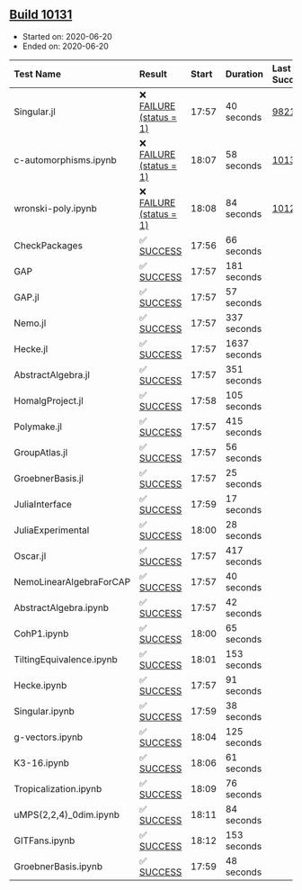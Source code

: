 ## [Build 10131](https://oscarci.mathematik.uni-kl.de/job/oscar/10131/)

* Started on: 2020-06-20
* Ended on: 2020-06-20

| Test Name    | Result | Start | Duration | Last Success | First Failure |
|:-------------|:-------|:------|:---------|:-------------|:--------------|
| Singular.jl | ❌ [FAILURE (status = 1)](https://oscarci.mathematik.uni-kl.de/job/oscar/10131/artifact/logs/build-10131/Singular.jl.log) | 17:57 | 40 seconds | [9821](https://oscarci.mathematik.uni-kl.de/job/oscar/9821/) | [9822](https://oscarci.mathematik.uni-kl.de/job/oscar/9822/) |
| c-automorphisms.ipynb | ❌ [FAILURE (status = 1)](https://oscarci.mathematik.uni-kl.de/job/oscar/10131/artifact/logs/build-10131/c-automorphisms.ipynb.log) | 18:07 | 58 seconds | [10130](https://oscarci.mathematik.uni-kl.de/job/oscar/10130/) | [10131](https://oscarci.mathematik.uni-kl.de/job/oscar/10131/) |
| wronski-poly.ipynb | ❌ [FAILURE (status = 1)](https://oscarci.mathematik.uni-kl.de/job/oscar/10131/artifact/logs/build-10131/wronski-poly.ipynb.log) | 18:08 | 84 seconds | [10124](https://oscarci.mathematik.uni-kl.de/job/oscar/10124/) | [10125](https://oscarci.mathematik.uni-kl.de/job/oscar/10125/) |
| CheckPackages | ✅ [SUCCESS](https://oscarci.mathematik.uni-kl.de/job/oscar/10131/artifact/logs/build-10131/CheckPackages.log) | 17:56 | 66 seconds |  |  |
| GAP | ✅ [SUCCESS](https://oscarci.mathematik.uni-kl.de/job/oscar/10131/artifact/logs/build-10131/GAP.log) | 17:57 | 181 seconds |  |  |
| GAP.jl | ✅ [SUCCESS](https://oscarci.mathematik.uni-kl.de/job/oscar/10131/artifact/logs/build-10131/GAP.jl.log) | 17:57 | 57 seconds |  |  |
| Nemo.jl | ✅ [SUCCESS](https://oscarci.mathematik.uni-kl.de/job/oscar/10131/artifact/logs/build-10131/Nemo.jl.log) | 17:57 | 337 seconds |  |  |
| Hecke.jl | ✅ [SUCCESS](https://oscarci.mathematik.uni-kl.de/job/oscar/10131/artifact/logs/build-10131/Hecke.jl.log) | 17:57 | 1637 seconds |  |  |
| AbstractAlgebra.jl | ✅ [SUCCESS](https://oscarci.mathematik.uni-kl.de/job/oscar/10131/artifact/logs/build-10131/AbstractAlgebra.jl.log) | 17:57 | 351 seconds |  |  |
| HomalgProject.jl | ✅ [SUCCESS](https://oscarci.mathematik.uni-kl.de/job/oscar/10131/artifact/logs/build-10131/HomalgProject.jl.log) | 17:58 | 105 seconds |  |  |
| Polymake.jl | ✅ [SUCCESS](https://oscarci.mathematik.uni-kl.de/job/oscar/10131/artifact/logs/build-10131/Polymake.jl.log) | 17:57 | 415 seconds |  |  |
| GroupAtlas.jl | ✅ [SUCCESS](https://oscarci.mathematik.uni-kl.de/job/oscar/10131/artifact/logs/build-10131/GroupAtlas.jl.log) | 17:57 | 56 seconds |  |  |
| GroebnerBasis.jl | ✅ [SUCCESS](https://oscarci.mathematik.uni-kl.de/job/oscar/10131/artifact/logs/build-10131/GroebnerBasis.jl.log) | 17:57 | 25 seconds |  |  |
| JuliaInterface | ✅ [SUCCESS](https://oscarci.mathematik.uni-kl.de/job/oscar/10131/artifact/logs/build-10131/JuliaInterface.log) | 17:59 | 17 seconds |  |  |
| JuliaExperimental | ✅ [SUCCESS](https://oscarci.mathematik.uni-kl.de/job/oscar/10131/artifact/logs/build-10131/JuliaExperimental.log) | 18:00 | 28 seconds |  |  |
| Oscar.jl | ✅ [SUCCESS](https://oscarci.mathematik.uni-kl.de/job/oscar/10131/artifact/logs/build-10131/Oscar.jl.log) | 17:57 | 417 seconds |  |  |
| NemoLinearAlgebraForCAP | ✅ [SUCCESS](https://oscarci.mathematik.uni-kl.de/job/oscar/10131/artifact/logs/build-10131/NemoLinearAlgebraForCAP.log) | 17:57 | 40 seconds |  |  |
| AbstractAlgebra.ipynb | ✅ [SUCCESS](https://oscarci.mathematik.uni-kl.de/job/oscar/10131/artifact/logs/build-10131/AbstractAlgebra.ipynb.log) | 17:57 | 42 seconds |  |  |
| CohP1.ipynb | ✅ [SUCCESS](https://oscarci.mathematik.uni-kl.de/job/oscar/10131/artifact/logs/build-10131/CohP1.ipynb.log) | 18:00 | 65 seconds |  |  |
| TiltingEquivalence.ipynb | ✅ [SUCCESS](https://oscarci.mathematik.uni-kl.de/job/oscar/10131/artifact/logs/build-10131/TiltingEquivalence.ipynb.log) | 18:01 | 153 seconds |  |  |
| Hecke.ipynb | ✅ [SUCCESS](https://oscarci.mathematik.uni-kl.de/job/oscar/10131/artifact/logs/build-10131/Hecke.ipynb.log) | 17:57 | 91 seconds |  |  |
| Singular.ipynb | ✅ [SUCCESS](https://oscarci.mathematik.uni-kl.de/job/oscar/10131/artifact/logs/build-10131/Singular.ipynb.log) | 17:59 | 38 seconds |  |  |
| g-vectors.ipynb | ✅ [SUCCESS](https://oscarci.mathematik.uni-kl.de/job/oscar/10131/artifact/logs/build-10131/g-vectors.ipynb.log) | 18:04 | 125 seconds |  |  |
| K3-16.ipynb | ✅ [SUCCESS](https://oscarci.mathematik.uni-kl.de/job/oscar/10131/artifact/logs/build-10131/K3-16.ipynb.log) | 18:06 | 61 seconds |  |  |
| Tropicalization.ipynb | ✅ [SUCCESS](https://oscarci.mathematik.uni-kl.de/job/oscar/10131/artifact/logs/build-10131/Tropicalization.ipynb.log) | 18:09 | 76 seconds |  |  |
| uMPS(2,2,4)_0dim.ipynb | ✅ [SUCCESS](https://oscarci.mathematik.uni-kl.de/job/oscar/10131/artifact/logs/build-10131/uMPS-2-2-4-_0dim.ipynb.log) | 18:11 | 84 seconds |  |  |
| GITFans.ipynb | ✅ [SUCCESS](https://oscarci.mathematik.uni-kl.de/job/oscar/10131/artifact/logs/build-10131/GITFans.ipynb.log) | 18:12 | 153 seconds |  |  |
| GroebnerBasis.ipynb | ✅ [SUCCESS](https://oscarci.mathematik.uni-kl.de/job/oscar/10131/artifact/logs/build-10131/GroebnerBasis.ipynb.log) | 17:59 | 48 seconds |  |  |
